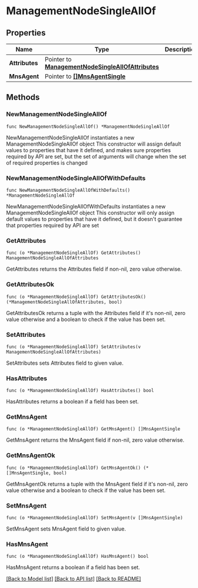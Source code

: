 # ManagementNodeSingleAllOf

## Properties

Name | Type | Description | Notes
------------ | ------------- | ------------- | -------------
**Attributes** | Pointer to [**ManagementNodeSingleAllOfAttributes**](ManagementNodeSingleAllOfAttributes.md) |  | [optional] 
**MnsAgent** | Pointer to [**[]MnsAgentSingle**](MnsAgentSingle.md) |  | [optional] 

## Methods

### NewManagementNodeSingleAllOf

`func NewManagementNodeSingleAllOf() *ManagementNodeSingleAllOf`

NewManagementNodeSingleAllOf instantiates a new ManagementNodeSingleAllOf object
This constructor will assign default values to properties that have it defined,
and makes sure properties required by API are set, but the set of arguments
will change when the set of required properties is changed

### NewManagementNodeSingleAllOfWithDefaults

`func NewManagementNodeSingleAllOfWithDefaults() *ManagementNodeSingleAllOf`

NewManagementNodeSingleAllOfWithDefaults instantiates a new ManagementNodeSingleAllOf object
This constructor will only assign default values to properties that have it defined,
but it doesn't guarantee that properties required by API are set

### GetAttributes

`func (o *ManagementNodeSingleAllOf) GetAttributes() ManagementNodeSingleAllOfAttributes`

GetAttributes returns the Attributes field if non-nil, zero value otherwise.

### GetAttributesOk

`func (o *ManagementNodeSingleAllOf) GetAttributesOk() (*ManagementNodeSingleAllOfAttributes, bool)`

GetAttributesOk returns a tuple with the Attributes field if it's non-nil, zero value otherwise
and a boolean to check if the value has been set.

### SetAttributes

`func (o *ManagementNodeSingleAllOf) SetAttributes(v ManagementNodeSingleAllOfAttributes)`

SetAttributes sets Attributes field to given value.

### HasAttributes

`func (o *ManagementNodeSingleAllOf) HasAttributes() bool`

HasAttributes returns a boolean if a field has been set.

### GetMnsAgent

`func (o *ManagementNodeSingleAllOf) GetMnsAgent() []MnsAgentSingle`

GetMnsAgent returns the MnsAgent field if non-nil, zero value otherwise.

### GetMnsAgentOk

`func (o *ManagementNodeSingleAllOf) GetMnsAgentOk() (*[]MnsAgentSingle, bool)`

GetMnsAgentOk returns a tuple with the MnsAgent field if it's non-nil, zero value otherwise
and a boolean to check if the value has been set.

### SetMnsAgent

`func (o *ManagementNodeSingleAllOf) SetMnsAgent(v []MnsAgentSingle)`

SetMnsAgent sets MnsAgent field to given value.

### HasMnsAgent

`func (o *ManagementNodeSingleAllOf) HasMnsAgent() bool`

HasMnsAgent returns a boolean if a field has been set.


[[Back to Model list]](../README.md#documentation-for-models) [[Back to API list]](../README.md#documentation-for-api-endpoints) [[Back to README]](../README.md)


